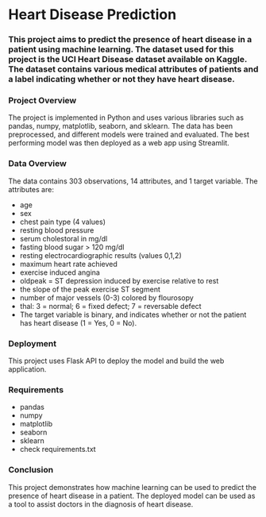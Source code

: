 # Heart Disease Prediction
### This project aims to predict the presence of heart disease in a patient using machine learning. The dataset used for this project is the UCI Heart Disease dataset available on Kaggle. The dataset contains various medical attributes of patients and a label indicating whether or not they have heart disease.

### Project Overview
The project is implemented in Python and uses various libraries such as pandas, numpy, matplotlib, seaborn, and sklearn. The data has been preprocessed, and different models were trained and evaluated. The best performing model was then deployed as a web app using Streamlit.

### Data Overview
The data contains 303 observations, 14 attributes, and 1 target variable. The attributes are:

* age
* sex
* chest pain type (4 values)
* resting blood pressure
* serum cholestoral in mg/dl
* fasting blood sugar > 120 mg/dl
* resting electrocardiographic results (values 0,1,2)
* maximum heart rate achieved
* exercise induced angina
* oldpeak = ST depression induced by exercise relative to rest
* the slope of the peak exercise ST segment
* number of major vessels (0-3) colored by flourosopy
* thal: 3 = normal; 6 = fixed defect; 7 = reversable defect
* The target variable is binary, and indicates whether or not the patient has heart disease (1 = Yes, 0 = No).

### Deployment
This project uses Flask API to deploy the model and build the web application.

### Requirements
* pandas
* numpy
* matplotlib
* seaborn
* sklearn
* check requirements.txt
### Conclusion
This project demonstrates how machine learning can be used to predict the presence of heart disease in a patient. The deployed model can be used as a tool to assist doctors in the diagnosis of heart disease.
